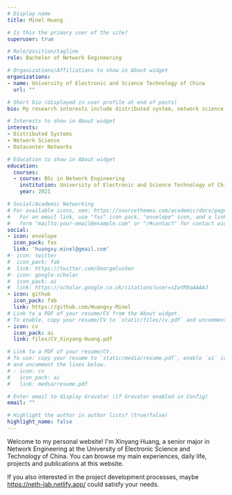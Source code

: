 ```yaml
---
# Display name
title: Minel Huang

# Is this the primary user of the site?
superuser: true

# Role/position/tagline
role: Bachelor of Network Engineering

# Organizations/Affiliations to show in About widget
organizations:
- name: University of Electronic and Science Technology of China
  url: ""

# Short bio (displayed in user profile at end of posts)
bio: My research interests include distributed system, network science and datacenter networks.

# Interests to show in About widget
interests:
- Distributed Systems
- Network Science
- Datacenter Networks

# Education to show in About widget
education:
  courses:
  - course: BSc in Network Engineering
    institution: University of Electronic and Science Technology of China
    year: 2021

# Social/Academic Networking
# For available icons, see: https://sourcethemes.com/academic/docs/page-builder/#icons
#   For an email link, use "fas" icon pack, "envelope" icon, and a link in the
#   form "mailto:your-email@example.com" or "/#contact" for contact widget.
social:
- icon: envelope
  icon_pack: fas
  link: 'huangxy.minel@gmail.com'
#- icon: twitter
#  icon_pack: fab
#  link: https://twitter.com/GeorgeCushen
#- icon: google-scholar
#  icon_pack: ai
#  link: https://scholar.google.co.uk/citations?user=sIwtMXoAAAAJ
- icon: github
  icon_pack: fab
  link: https://github.com/Huangxy-Minel
# Link to a PDF of your resume/CV from the About widget.
# To enable, copy your resume/CV to `static/files/cv.pdf` and uncomment the lines below.
- icon: cv
  icon_pack: ai
  link: files/CV_Xinyang-Huang.pdf

# Link to a PDF of your resume/CV.
# To use: copy your resume to `static/media/resume.pdf`, enable `ai` icons in `params.toml`, 
# and uncomment the lines below.
# - icon: cv
#   icon_pack: ai
#   link: media/resume.pdf

# Enter email to display Gravatar (if Gravatar enabled in Config)
email: ""

# Highlight the author in author lists? (true/false)
highlight_name: false
---
```


Welcome to my personal website! I'm Xinyang Huang, a senior major in Network Engineering at the University of Electronic Science and Technology of China. You can browse my main experiences, daily life, projects and publications at this website. 

If you also interested in the project development processes, maybe https://neth-lab.netlify.app/ could satisfy your needs.

